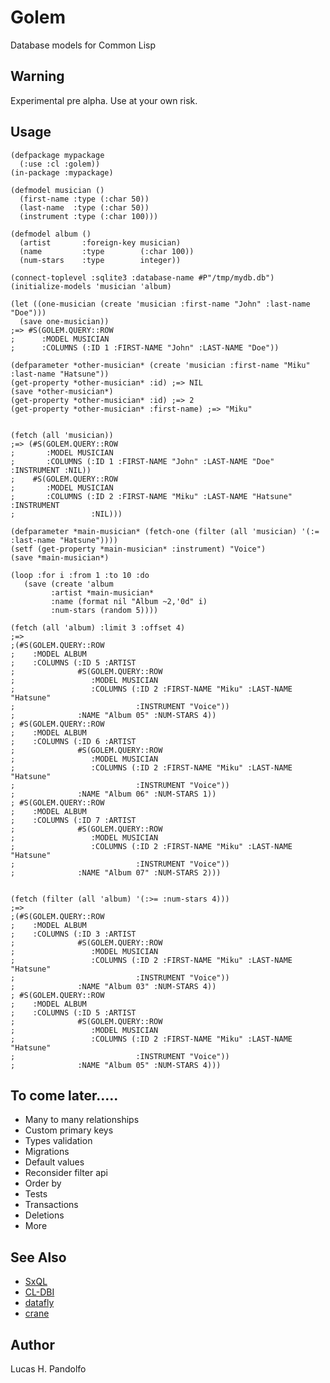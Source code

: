 # Golem

Database models for Common Lisp

## Warning

Experimental pre alpha. Use at your own risk.

## Usage

```common-lisp
(defpackage mypackage
  (:use :cl :golem))
(in-package :mypackage)

(defmodel musician ()
  (first-name :type (:char 50))
  (last-name  :type (:char 50))
  (instrument :type (:char 100)))

(defmodel album ()
  (artist       :foreign-key musician)
  (name         :type        (:char 100))
  (num-stars    :type        integer))

(connect-toplevel :sqlite3 :database-name #P"/tmp/mydb.db")
(initialize-models 'musician 'album)

(let ((one-musician (create 'musician :first-name "John" :last-name "Doe")))
  (save one-musician))
;=> #S(GOLEM.QUERY::ROW
;      :MODEL MUSICIAN
;      :COLUMNS (:ID 1 :FIRST-NAME "John" :LAST-NAME "Doe"))

(defparameter *other-musician* (create 'musician :first-name "Miku" :last-name "Hatsune"))
(get-property *other-musician* :id) ;=> NIL
(save *other-musician*)
(get-property *other-musician* :id) ;=> 2
(get-property *other-musician* :first-name) ;=> "Miku"


(fetch (all 'musician))
;=> (#S(GOLEM.QUERY::ROW
;       :MODEL MUSICIAN
;       :COLUMNS (:ID 1 :FIRST-NAME "John" :LAST-NAME "Doe" :INSTRUMENT :NIL))
;    #S(GOLEM.QUERY::ROW
;       :MODEL MUSICIAN
;       :COLUMNS (:ID 2 :FIRST-NAME "Miku" :LAST-NAME "Hatsune" :INSTRUMENT
;                 :NIL)))

(defparameter *main-musician* (fetch-one (filter (all 'musician) '(:= :last-name "Hatsune"))))
(setf (get-property *main-musician* :instrument) "Voice")
(save *main-musician*)

(loop :for i :from 1 :to 10 :do
   (save (create 'album 
		 :artist *main-musician* 
		 :name (format nil "Album ~2,'0d" i) 
		 :num-stars (random 5))))

(fetch (all 'album) :limit 3 :offset 4)
;=>
;(#S(GOLEM.QUERY::ROW
;    :MODEL ALBUM
;    :COLUMNS (:ID 5 :ARTIST
;              #S(GOLEM.QUERY::ROW
;                 :MODEL MUSICIAN
;                 :COLUMNS (:ID 2 :FIRST-NAME "Miku" :LAST-NAME "Hatsune"
;                           :INSTRUMENT "Voice"))
;              :NAME "Album 05" :NUM-STARS 4))
; #S(GOLEM.QUERY::ROW
;    :MODEL ALBUM
;    :COLUMNS (:ID 6 :ARTIST
;              #S(GOLEM.QUERY::ROW
;                 :MODEL MUSICIAN
;                 :COLUMNS (:ID 2 :FIRST-NAME "Miku" :LAST-NAME "Hatsune"
;                           :INSTRUMENT "Voice"))
;              :NAME "Album 06" :NUM-STARS 1))
; #S(GOLEM.QUERY::ROW
;    :MODEL ALBUM
;    :COLUMNS (:ID 7 :ARTIST
;              #S(GOLEM.QUERY::ROW
;                 :MODEL MUSICIAN
;                 :COLUMNS (:ID 2 :FIRST-NAME "Miku" :LAST-NAME "Hatsune"
;                           :INSTRUMENT "Voice"))
;              :NAME "Album 07" :NUM-STARS 2))) 


(fetch (filter (all 'album) '(:>= :num-stars 4)))
;=>
;(#S(GOLEM.QUERY::ROW
;    :MODEL ALBUM
;    :COLUMNS (:ID 3 :ARTIST
;              #S(GOLEM.QUERY::ROW
;                 :MODEL MUSICIAN
;                 :COLUMNS (:ID 2 :FIRST-NAME "Miku" :LAST-NAME "Hatsune"
;                           :INSTRUMENT "Voice"))
;              :NAME "Album 03" :NUM-STARS 4))
; #S(GOLEM.QUERY::ROW
;    :MODEL ALBUM
;    :COLUMNS (:ID 5 :ARTIST
;              #S(GOLEM.QUERY::ROW
;                 :MODEL MUSICIAN
;                 :COLUMNS (:ID 2 :FIRST-NAME "Miku" :LAST-NAME "Hatsune"
;                           :INSTRUMENT "Voice"))
;              :NAME "Album 05" :NUM-STARS 4)))

```

## To come later.....

* Many to many relationships
* Custom primary keys
* Types validation
* Migrations
* Default values
* Reconsider filter api
* Order by
* Tests
* Transactions
* Deletions
* More

## See Also

* [SxQL](https://github.com/fukamachi/sxql)
* [CL-DBI](https://github.com/fukamachi/cl-dbi)
* [datafly](https://github.com/fukamachi/datafly)
* [crane](https://github.com/eudoxia0/crane)

## Author

Lucas H. Pandolfo
